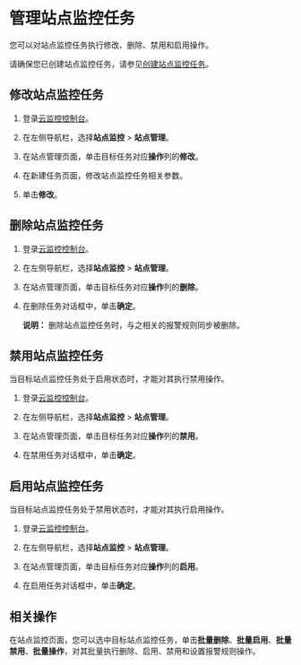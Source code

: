 # 管理站点监控任务

您可以对站点监控任务执行修改、删除、禁用和启用操作。

请确保您已创建站点监控任务，请参见[创建站点监控任务](/cn.zh-CN/站点监控/创建站点监控任务.md)。

## 修改站点监控任务

1.  登录[云监控控制台](https://cloudmonitor.console.aliyun.com)。

2.  在左侧导航栏，选择**站点监控** \> **站点管理**。

3.  在站点管理页面，单击目标任务对应**操作**列的**修改**。

4.  在新建任务页面，修改站点监控任务相关参数。

5.  单击**修改**。


## 删除站点监控任务

1.  登录[云监控控制台](https://cloudmonitor.console.aliyun.com)。

2.  在左侧导航栏，选择**站点监控** \> **站点管理**。

3.  在站点管理页面，单击目标任务对应**操作**列的**删除**。

4.  在删除任务对话框中，单击**确定**。

    **说明：** 删除站点监控任务时，与之相关的报警规则同步被删除。


## 禁用站点监控任务

当目标站点监控任务处于启用状态时，才能对其执行禁用操作。

1.  登录[云监控控制台](https://cloudmonitor.console.aliyun.com)。

2.  在左侧导航栏，选择**站点监控** \> **站点管理**。

3.  在站点管理页面，单击目标任务对应**操作**列的**禁用**。

4.  在禁用任务对话框中，单击**确定**。


## 启用站点监控任务

当目标站点监控任务处于禁用状态时，才能对其执行启用操作。

1.  登录[云监控控制台](https://cloudmonitor.console.aliyun.com)。

2.  在左侧导航栏，选择**站点监控** \> **站点管理**。

3.  在站点管理页面，单击目标任务对应**操作**列的**启用**。

4.  在启用任务对话框中，单击**确定**。


## 相关操作

在站点监控页面，您可以选中目标站点监控任务，单击**批量删除**、**批量启用**、**批量禁用**、**批量操作**，对其批量执行删除、启用、禁用和设置报警规则操作。

